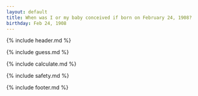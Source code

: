 ```yaml
---
layout: default
title: When was I or my baby conceived if born on February 24, 1908?
birthday: Feb 24, 1908
---
```


{% include header.md %}

{% include guess.md %}

{% include calculate.md %}

{% include safety.md %}

{% include footer.md %}



